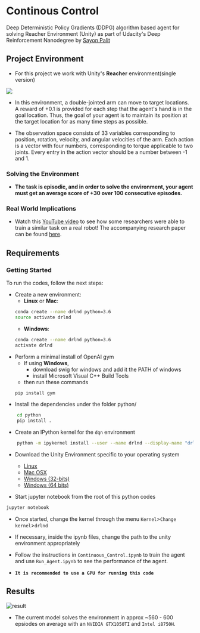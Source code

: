 # Continous Control
Deep Deterministic Policy Gradients (DDPG) algorithm based agent for solving Reacher Environment (Unity) as part of Udacity's Deep Reinforcement Nanodegree by <a href = 'https://github.com/sayonpalit2599/'>Sayon Palit</a> 
## Project Environment
* For this project we work with Unity's <strong>Reacher</strong> environment(single version)

 <img src = "https://video.udacity-data.com/topher/2018/June/5b1ea778_reacher/reacher.gif">

* In this environment, a double-jointed arm can move to target locations. A reward of +0.1 is provided for each step that the agent's hand is in the goal location.
Thus, the goal of your agent is to maintain its position at the target location for as many time steps as possible.

* The observation space consists of 33 variables corresponding to position, rotation, velocity, and angular velocities of the arm. Each action is a vector with four numbers, corresponding to torque applicable to two joints. Every entry in the action vector should be a number between -1 and 1.

### Solving the Environment
* <b>The task is episodic, and in order to solve the environment, your agent must get an average score of +30 over 100 consecutive episodes.</b>

### Real World Implications
* Watch this <a href = "https://www.youtube.com/watch?v=ZVIxt2rt1_4">YouTube video</a> to see how some researchers were able to train a similar task on a real robot! The accompanying research paper can be found <a href = "https://arxiv.org/pdf/1803.07067.pdf"> here</a>.

## Requirements
### Getting Started
To run the codes, follow the next steps:
* Create a new environment:
	* __Linux__ or __Mac__: 
	```bash
	conda create --name drlnd python=3.6
	source activate drlnd
	```
	* __Windows__: 
	```bash
	conda create --name drlnd python=3.6 
	activate drlnd
	```
* Perform a minimal install of OpenAI gym
	* If using __Windows__, 
		* download swig for windows and add it the PATH of windows
		* install Microsoft Visual C++ Build Tools
	* then run these commands
	```bash
	pip install gym
	```
* Install the dependencies under the folder python/
```bash
	cd python
	pip install .
```
* Create an IPython kernel for the `dqn` environment
```bash
	python -m ipykernel install --user --name drlnd --display-name "drlnd"
```
* Download the Unity Environment specific to your operating system
	* [Linux](https://s3-us-west-1.amazonaws.com/udacity-drlnd/P2/Reacher/one_agent/Reacher_Linux.zip)
	* [Mac OSX](https://s3-us-west-1.amazonaws.com/udacity-drlnd/P2/Reacher/one_agent/Reacher.app.zip)
	* [Windows (32-bits)](https://s3-us-west-1.amazonaws.com/udacity-drlnd/P2/Reacher/one_agent/Reacher_Windows_x86.zip)
	* [Windows (64 bits)](https://s3-us-west-1.amazonaws.com/udacity-drlnd/P2/Reacher/one_agent/Reacher_Windows_x86_64.zip)

* Start jupyter notebook from the root of this python codes
```bash
jupyter notebook
```
* Once started, change the kernel through the menu `Kernel`>`Change kernel`>`drlnd`
* If necessary, inside the ipynb files, change the path to the unity environment appropriately

* Follow the instructions in `Continuous_Control.ipynb` to train the agent and use `Run_Agent.ipynb` to see the performance of the agent.

* <strong>`It is recommended to use a GPU for running this code`</strong>
## Results
<img src = "https://github.com/sayonpalit2599/p2_continous_control/blob/master/plot.jpg" alt = "result">

* The current model solves the environment in approx ~560 - 600 epsiodes on average with an ` NVIDIA GTX1050TI ` and 
`Intel i8750H`.
